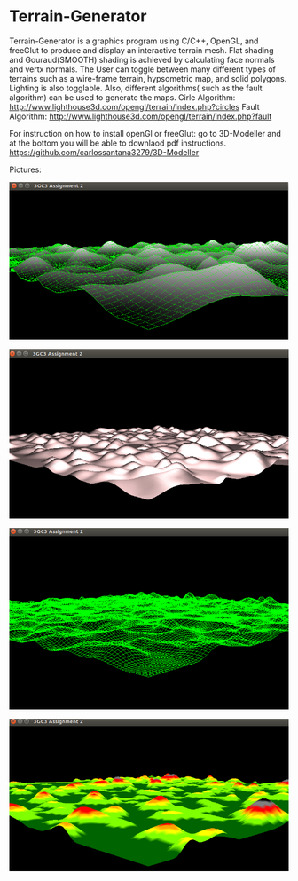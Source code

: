 # Terrain-Generator
Terrain-Generator is a graphics program using C/C++, OpenGL, and freeGlut to produce and  display  an  interactive  terrain mesh. Flat shading and Gouraud(SMOOTH) shading is achieved by calculating face normals and vertx normals. The User can toggle between many different types of terrains such as a wire-frame terrain, hypsometric map, and solid polygons. Lighting is also togglable. Also, different algorithms( such as the fault algorithm) can be used to generate the maps. 
Cirle Algorithm: http://www.lighthouse3d.com/opengl/terrain/index.php?circles
Fault Algorithm: http://www.lighthouse3d.com/opengl/terrain/index.php?fault

For instruction on how to install openGl or freeGlut: go to 3D-Modeller and at the bottom you will be able to downlaod pdf instructions. https://github.com/carlossantana3279/3D-Modeller


Pictures: 

![Alt text](/terrain1.png?raw=true "Terrain 1") 

![Alt text](/terrain2.png?raw=true "Terrain 2") 

![Alt text](/terrain3.png?raw=true "Terrain 3") 

![Alt text](/terrain4.png?raw=true "Terrain 4") 
